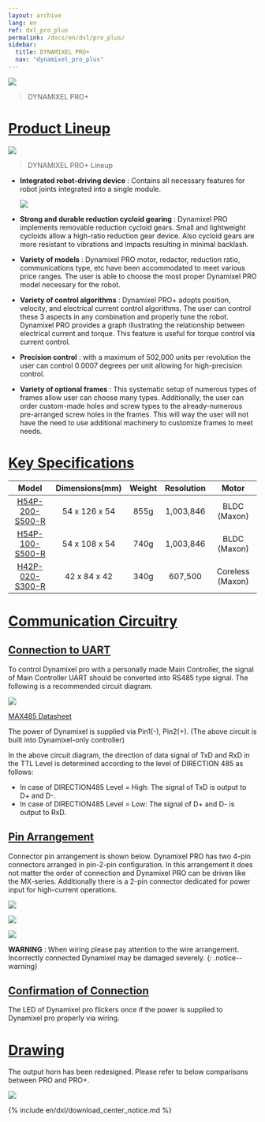```yaml
---
layout: archive
lang: en
ref: dxl_pro_plus
permalink: /docs/en/dxl/pro_plus/
sidebar:
  title: DYNAMIXEL PRO+
  nav: "dynamixel_pro_plus"
---
```


![](/assets/images/dxl/pro_plus/pro-plus.png)
> DYNAMIXEL PRO+

# [Product Lineup](#product-lineup)

![](/assets/images/dxl/pro/dxl_pro_productline.jpg)

> DYNAMIXEL PRO+ Lineup

- **Integrated robot-driving device** : Contains all necessary features for robot joints integrated into a single module.

  ![](/assets/images/dxl/pro/dxl_pro_intro.gif)

- **Strong and durable reduction cycloid gearing** : Dynamixel PRO implements removable reduction cycloid gears. Small and lightweight cycloids allow a high-ratio reduction gear device. Also cycloid gears are more resistant to vibrations and impacts resulting in minimal backlash.

- **Variety of models** : Dynamixel PRO motor, redactor, reduction ratio, communications type, etc have been accommodated to meet various price ranges. The user is able to choose the most proper Dynamixel PRO model necessary for the robot.

- **Variety of control algorithms** : Dynamixel PRO+ adopts position, velocity, and electrical current control algorithms. The user can control these 3 aspects in any combination and properly tune the robot. Dynamixel PRO provides a graph illustrating the relationship between electrical current and torque. This feature is useful for torque control via current control.

- **Precision control** : with a maximum of 502,000 units per revolution the user can control 0.0007 degrees per unit allowing for high-precision control.

- **Variety of optional frames** : This systematic setup of numerous types of frames allow user can choose many types. Additionally, the user can order custom-made holes and screw types to the already-numerous pre-arranged screw holes in the frames. This will way the user will not have the need to use additional machinery to customize frames to meet needs.

# [Key Specifications](#key-specifications)

|                           Model                           | Dimensions(mm) | Weight | Resolution |      Motor       |
|:---------------------------------------------------------:|:--------------:|:------:|:----------:|:----------------:|
| [H54P-200-S500-R](/docs/en/dxl/pro_plus/h54p-200-s500-r/) | 54 x 126 x 54  |  855g  | 1,003,846  |   BLDC (Maxon)   |
| [H54P-100-S500-R](/docs/en/dxl/pro_plus/h54p-100-s500-r/) | 54 x 108 x 54  |  740g  | 1,003,846  |   BLDC (Maxon)   |
| [H42P-020-S300-R](/docs/en/dxl/pro_plus/h42p-020-s300-r/) |  42 x 84 x 42  |  340g  |  607,500   | Coreless (Maxon) |

# [Communication Circuitry](#communication-circuitry)

## [Connection to UART](#connection-to-uart)
To control Dynamixel pro with a personally made Main Controller, the signal of Main Controller UART should be converted into RS485 type signal. The following is a recommended circuit diagram.

![](/assets/images/dxl/pro/485_circuit_pro.png)

[MAX485 Datasheet](http://ecee.colorado.edu/~mcclurel/max485ds.pdf)

The power of Dynamixel is supplied via Pin1(-), Pin2(+). (The above circuit is built into Dynamixel-only controller)

In the above circuit diagram, the direction of data signal of TxD and RxD in the TTL Level is determined according to the level of DIRECTION 485 as follows:
- In case of DIRECTION485 Level = High: The signal of TxD is output to D+ and D-.
- In case of DIRECTION485 Level = Low: The signal of D+ and D- is output to RxD.

## [Pin Arrangement](#pin-arrangement)
Connector pin arrangement is shown below. Dynamixel PRO has two 4-pin connectors arranged in pin-2-pin configuration. In this arrangement it does not matter the order of connection and Dynamixel PRO can be driven like the MX-series. Additionally there is a 2-pin connector dedicated for power input for high-current operations.

![](/assets/images/dxl/pro_plus/pin_name.png)

![](/assets/images/dxl/pro_plus/connection.png)

![](/assets/images/dxl/pro_plus/wiring.png)

**WARNING** : When wiring please pay attention to the wire arrangement. Incorrectly connected Dynamixel may be damaged severely.
{: .notice--warning}

## [Confirmation of Connection](#confirmation-of-connection)

The LED of Dynamixel pro flickers once if the power is supplied to Dynamixel pro properly via wiring.

# [Drawing](#drawing)
The output horn has been redesigned. Please refer to below comparisons between PRO and PRO+.

![](/assets/images/dxl/pro_plus/h54p_drawing.png)

{% include en/dxl/download_center_notice.md %}

